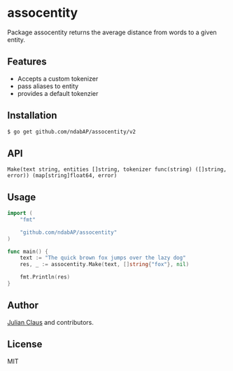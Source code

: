 # assocentity

Package assocentity returns the average distance from words to a given entity.

## Features

- Accepts a custom tokenizer
- pass aliases to entity
- provides a default tokenzier

## Installation

```bash
$ go get github.com/ndabAP/assocentity/v2
```

## API

```
Make(text string, entities []string, tokenizer func(string) ([]string, error)) (map[string]float64, error)
```

## Usage

```go
import (
    "fmt"

    "github.com/ndabAP/assocentity"
)

func main() {
    text := "The quick brown fox jumps over the lazy dog"
    res, _ := assocentity.Make(text, []string{"fox"}, nil)

    fmt.Println(res)
}

```

## Author

[Julian Claus](https://www.julian-claus.de) and contributors.

## License

MIT